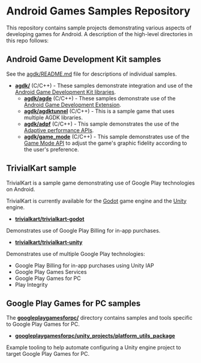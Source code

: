 # Android Games Samples Repository

This repository contains sample projects demonstrating various aspects of
developing games for Android. A description of the high-level directories
in this repo follows:

## Android Game Development Kit samples

See the [agdk/README.md](agdk/README.md) file for descriptions of individual samples.

* **[agdk/](agdk)** (C/C++) - These samples demonstrate integration and use of
the [Android Game Development Kit libraries](https://developer.android.com/games/agdk/libraries-overview).
  * **[agdk/agde](agdk/agde)** (C/C++) - These samples demonstrate use of the
[Android Game Development Extension](https://developer.android.com/games/agde).
  * **[agdk/agdktunnel](agdk/agdktunnel)** (C/C++) - This is a sample game that uses multiple AGDK libraries.
  * **[agdk/adpf](agdk/adpf)** (C/C++) - This sample demonstrates the use of the [Adaptive performance APIs](https://developer.android.com/games/optimize/adpf).
  * **[agdk/game_mode](agdk/game_mode)** (C/C++) - This sample demonstrates use of the [Game Mode API](https://developer.android.com/games/gamemode/gamemode-api) to adjust the game's graphic fidelity according to the user's preference.

## TrivialKart sample

TrivialKart is a sample game demonstrating use of Google Play technologies
on Android.

TrivialKart is currently available for the
[Godot](https://www.godotengine.org) game engine and the
[Unity](https://www.unity.com) engine.

* **[trivialkart/trivialkart-godot](trivialkart/trivialkart-godot)**

Demonstrates use of Google Play Billing for in-app purchases.

* **[trivialkart/trivialkart-unity](trivialkart/trivialkart-unity)**

Demonstrates use of multiple Google Play technologies:

* Google Play Billing for in-app purchases using Unity IAP
* Google Play Games Services
* Google Play Games for PC
* Play Integrity

## Google Play Games for PC samples

The **[googleplaygamesforpc/](googleplaygamesforpc)** directory contains
samples and tools specific to Google Play Games for PC.

* **[googleplaygamesforpc/unity_projects/platform_utils_package](googleplaygamesforpc/unity_projects/platform_utils_package)**

Example tooling to help automate configuring a Unity engine project to target
Google Play Games for PC.
